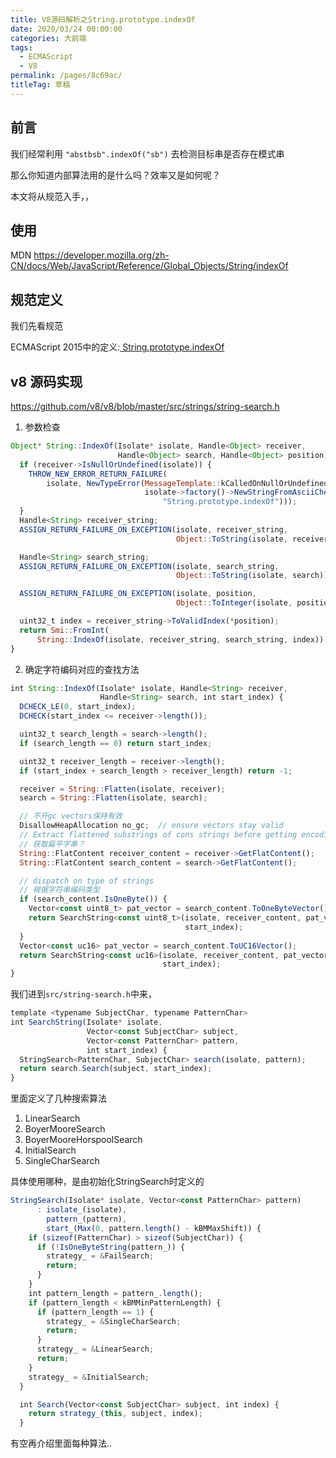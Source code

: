 ```yaml
---
title: V8源码解析之String.prototype.indexOf
date: 2020/03/24 00:00:00
categories: 大前端
tags: 
  - ECMAScript
  - V8
permalink: /pages/8c69ac/
titleTag: 草稿
---
```


## 前言

我们经常利用 `"abstbsb".indexOf("sb")` 去检测目标串是否存在模式串

那么你知道内部算法用的是什么吗？效率又是如何呢？

本文将从规范入手，，
<!--more-->

## 使用

MDN https://developer.mozilla.org/zh-CN/docs/Web/JavaScript/Reference/Global_Objects/String/indexOf

## 规范定义

我们先看规范

ECMAScript 2015中的定义:<a href="https://www.ecma-international.org/ecma-262/6.0/#sec-string.prototype.indexof"> String.prototype.indexOf</a>

## v8 源码实现

https://github.com/v8/v8/blob/master/src/strings/string-search.h

1. 参数检查

```js
Object* String::IndexOf(Isolate* isolate, Handle<Object> receiver,
                        Handle<Object> search, Handle<Object> position) {
  if (receiver->IsNullOrUndefined(isolate)) {
    THROW_NEW_ERROR_RETURN_FAILURE(
        isolate, NewTypeError(MessageTemplate::kCalledOnNullOrUndefined,
                              isolate->factory()->NewStringFromAsciiChecked(
                                  "String.prototype.indexOf")));
  }
  Handle<String> receiver_string;
  ASSIGN_RETURN_FAILURE_ON_EXCEPTION(isolate, receiver_string,
                                     Object::ToString(isolate, receiver));

  Handle<String> search_string;
  ASSIGN_RETURN_FAILURE_ON_EXCEPTION(isolate, search_string,
                                     Object::ToString(isolate, search));

  ASSIGN_RETURN_FAILURE_ON_EXCEPTION(isolate, position,
                                     Object::ToInteger(isolate, position));

  uint32_t index = receiver_string->ToValidIndex(*position);
  return Smi::FromInt(
      String::IndexOf(isolate, receiver_string, search_string, index));
}
```
2. 确定字符编码对应的查找方法

```js
int String::IndexOf(Isolate* isolate, Handle<String> receiver,
                    Handle<String> search, int start_index) {
  DCHECK_LE(0, start_index);
  DCHECK(start_index <= receiver->length());

  uint32_t search_length = search->length();
  if (search_length == 0) return start_index;

  uint32_t receiver_length = receiver->length();
  if (start_index + search_length > receiver_length) return -1;

  receiver = String::Flatten(isolate, receiver);
  search = String::Flatten(isolate, search);

  // 不开gc vectors保持有效
  DisallowHeapAllocation no_gc;  // ensure vectors stay valid
  // Extract flattened substrings of cons strings before getting encoding.
  // 获取扁平字串？
  String::FlatContent receiver_content = receiver->GetFlatContent();
  String::FlatContent search_content = search->GetFlatContent();

  // dispatch on type of strings
  // 根据字符串编码类型
  if (search_content.IsOneByte()) {
    Vector<const uint8_t> pat_vector = search_content.ToOneByteVector();
    return SearchString<const uint8_t>(isolate, receiver_content, pat_vector,
                                       start_index);
  }
  Vector<const uc16> pat_vector = search_content.ToUC16Vector();
  return SearchString<const uc16>(isolate, receiver_content, pat_vector,
                                  start_index);
}
```

我们进到`src/string-search.h`中来，

```js
template <typename SubjectChar, typename PatternChar>
int SearchString(Isolate* isolate,
                 Vector<const SubjectChar> subject,
                 Vector<const PatternChar> pattern,
                 int start_index) {
  StringSearch<PatternChar, SubjectChar> search(isolate, pattern);
  return search.Search(subject, start_index);
}
```

里面定义了几种搜索算法

1. LinearSearch
2. BoyerMooreSearch
3. BoyerMooreHorspoolSearch
4. InitialSearch
5. SingleCharSearch

具体使用哪种，是由初始化StringSearch时定义的
```js
StringSearch(Isolate* isolate, Vector<const PatternChar> pattern)
      : isolate_(isolate),
        pattern_(pattern),
        start_(Max(0, pattern.length() - kBMMaxShift)) {
    if (sizeof(PatternChar) > sizeof(SubjectChar)) {
      if (!IsOneByteString(pattern_)) {
        strategy_ = &FailSearch;
        return;
      }
    }
    int pattern_length = pattern_.length();
    if (pattern_length < kBMMinPatternLength) {
      if (pattern_length == 1) {
        strategy_ = &SingleCharSearch;
        return;
      }
      strategy_ = &LinearSearch;
      return;
    }
    strategy_ = &InitialSearch;
  }

  int Search(Vector<const SubjectChar> subject, int index) {
    return strategy_(this, subject, index);
  }
```

有空再介绍里面每种算法..
